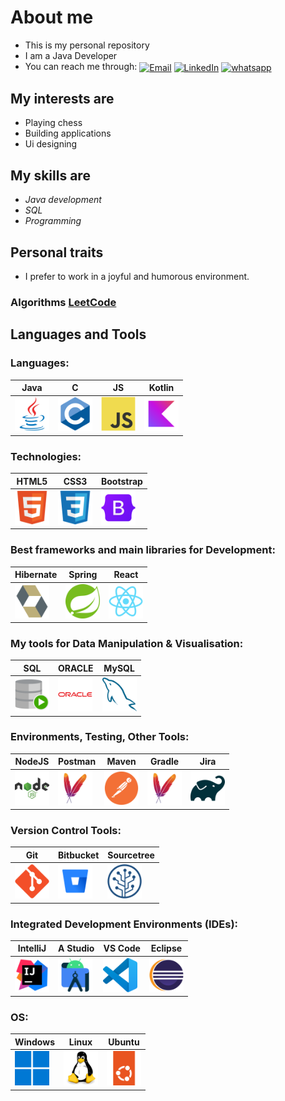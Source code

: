 # About me
- This is my personal repository
- I am a Java Developer
- You can reach me through:  <a href="mailto:venumadhavamule@gmail.com" title="Email"><img alt="Email" src="https://img.shields.io/badge/Gmail-D14836?style=for-the-badge&logo=gmail&logoColor=white" height="30" align="center"/></a>   <a href="https://www.linkedin.com/in/venumadhav-mule/"><img  alt="LinkedIn" title="LinkedIn" src="https://img.shields.io/static/v1?message=LinkedIn&logo=linkedin&label=&color=0077B5&logoColor=white&labelColor=&style=for-the-badge" height="30" align="center" /></a> <a href="https://wa.me/919502140626" title="Whatsapp">
<img alt="whatsapp"  src="https://img.shields.io/badge/WhatsApp-25D366?style=for-the-badge&logo=whatsapp&logoColor=white" height="30" align="center"/></a>
<!-- <img alt="Prtfolio"  src="https://img.shields.io/badge/website-f59042?style=for-the-badge&logo=About.me&logoColor=white" height="30" align="center"/></a> 
-->

## My interests are
- Playing chess
- Building applications
- Ui designing
## My skills are
- *Java development*
- *SQL*
- *Programming*
## Personal traits
- I prefer to work in a joyful and humorous environment.
### Algorithms [LeetCode](https://leetcode.com/venumadhav_mule/)
## Languages and Tools 
<div>

### Languages:
| Java | C | JS | Kotlin |
|----------|----------|----------|----------|
|  <img src="https://github.com/devicons/devicon/blob/master/icons/java/java-original.svg" title="Java"  alt="Java" width="55" height="55"/> |  <img src="https://github.com/devicons/devicon/blob/master/icons/c/c-original.svg" title="C"  alt="C" width="55" height="55"/> |  <img src="https://github.com/devicons/devicon/blob/master/icons/javascript/javascript-original.svg" title="JavaScript" alt="JavaScript" width="55" height="55"/> |<img src="https://github.com/devicons/devicon/blob/master/icons/kotlin/kotlin-original.svg" title="Kotlin" alt="Kotlin" width="55" height="55"/> |

### Technologies:
| HTML5 | CSS3 | Bootstrap |
|----------|----------|----------|
|  <img src="https://github.com/devicons/devicon/blob/master/icons/html5/html5-original.svg" title="HTML5"  alt="HTML5" width="55" height="55"/> |  <img src="https://github.com/devicons/devicon/blob/master/icons/css3/css3-original.svg" title="CSS3"  alt="CSS3" width="55" height="55"/> |  <img src="https://github.com/devicons/devicon/blob/master/icons/bootstrap/bootstrap-original.svg" title="Bootstrap" alt="Bootstrap" width="55" height="55"/> |

  

### Best frameworks and main libraries for Development:

| Hibernate | Spring | React |
|----------|----------|----------|
|  <img src="https://github.com/devicons/devicon/blob/master/icons/hibernate/hibernate-original.svg" title="Hibernate"  alt="Hibernate" width="55" height="55"/>|  <img src="https://github.com/devicons/devicon/blob/master/icons/spring/spring-original.svg" title="Spring"  alt="Spring" width="55" height="55"/>|  <img src="https://github.com/devicons/devicon/blob/master/icons/react/react-original.svg" title="React"  alt="React" width="55" height="55"/>| 


### My tools for Data Manipulation & Visualisation:

| SQL | ORACLE | MySQL |
|----------|----------|----------|
<img src="https://github.com/devicons/devicon/blob/master/icons/sqldeveloper/sqldeveloper-original.svg" title="SQL" alt="SQL" width="55" height="55"/>|<img src="https://github.com/devicons/devicon/blob/master/icons/oracle/oracle-original.svg" title="Oracle" alt="Oracle" width="55" height="55"/> |<img src="https://github.com/devicons/devicon/blob/master/icons/mysql/mysql-original.svg" title="MySQL" alt="MySQL" width="55" height="55"/>|

  
### Environments, Testing, Other Tools:

| NodeJS | Postman | Maven | Gradle | Jira |
|----------|----------| ----------| ----------|----------|
|<img src="https://github.com/devicons/devicon/blob/master/icons/nodejs/nodejs-original-wordmark.svg" title="NodeJs" alt="NodeJs" width="55" height="55"/>|<img src="https://github.com/devicons/devicon/blob/master/icons/maven/maven-original.svg" title="Maven" alt="Maven" width="55" height="55"/>|<img src="https://github.com/devicons/devicon/blob/master/icons/postman/postman-original.svg" title="Postman" alt="Postman" width="55" height="55"/>|<img src="https://github.com/devicons/devicon/blob/master/icons/maven/maven-original.svg" title="Maven" alt="Maven" width="55" height="55"/>|<img src="https://github.com/devicons/devicon/blob/master/icons/gradle/gradle-original.svg" title="Gradle" alt="Gradle" width="55" height="55"/>|<img src="https://github.com/devicons/devicon/blob/master/icons/jira/jira-original.svg" title="Jira" alt="Jira" width="55" height="55"/>|

### Version Control Tools:

| Git | Bitbucket | Sourcetree |
|----------| ----------| ----------|
|<img src="https://github.com/devicons/devicon/blob/master/icons/git/git-original.svg" title="Git" alt="Git" width="55" height="55"/>|<img src="https://github.com/devicons/devicon/blob/master/icons/bitbucket/bitbucket-original.svg" title="Bitbucket" alt="Bitbucket" width="55" height="55"/>|<img src="https://github.com/devicons/devicon/blob/master/icons/sourcetree/sourcetree-original.svg" title="Sourcetree" alt="Sourcetree" width="55" height="55"/>|

### Integrated Development Environments (IDEs):

| IntelliJ |A Studio| VS Code| Eclipse |
|----------|----------|-----------|-----------|
|<img src="https://github.com/devicons/devicon/blob/master/icons/intellij/intellij-original.svg" title="IntelliJ" alt="IntelliJ" width="55" height="55"/>|<img src="https://github.com/devicons/devicon/blob/master/icons/androidstudio/androidstudio-original.svg" title="Android Studio" alt="Android Studio" width="55" height="55"/>|<img src="https://github.com/devicons/devicon/blob/master/icons/vscode/vscode-original.svg" title="VS Code" alt="VS Code" width="55" height="55"/>|<img src="https://github.com/devicons/devicon/blob/master/icons/eclipse/eclipse-original.svg" title="Eclipse" alt="Eclipse" width="55" height="55"/>|




### OS:

| Windows | Linux | Ubuntu |
|----------|----------|----------|
| <img src="https://github.com/devicons/devicon/blob/master/icons/windows11/windows11-original.svg" title="Windows" alt="Windows" width="55" height="55"/> |<img src="https://github.com/devicons/devicon/blob/master/icons/linux/linux-original.svg" title="Linux" alt="Linux" width="55" height="55"/> |<img src="https://github.com/devicons/devicon/blob/master/icons/ubuntu/ubuntu-original.svg" title="Ubuntu" alt="Ubuntu" width="55" height="55"/> |
</div>

